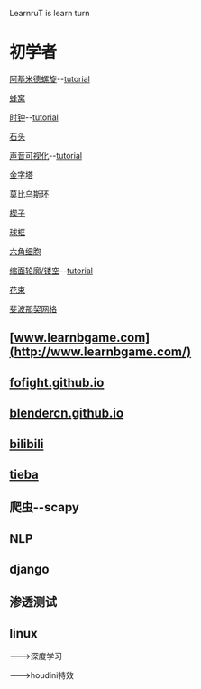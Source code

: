LearnruT is learn turn

# 初学者

[阿基米德螺旋](LearnruT/add_archimedian_spiral.py)--[tutorial](https://www.bilibili.com/video/av49349447/)

[蜂窝](LearnruT/add_mesh_honeycomb.py)

[时钟](LearnruT/add_clock.py)--[tutorial](https://www.bilibili.com/video/av49530846)

[石头](LearnruT/add_mesh_lowpoly_rock.py)

[声音可视化](LearnruT/audio_visualisation.py)--[tutorial](https://www.bilibili.com/video/av49469832/)

[金字塔](LearnruT/add_mesh_pyramid.py)

[莫比乌斯环](LearnruT/add_mobius_ring.py)

[楔子](LearnruT/add_mesh_wedge.py)

[球框](LearnruT/add_ball_frame.py)

[六角细胞](LearnruT/add_hex_cell.py)

[缩面轮廓/镂空](LearnruT/add_face_hollow.py)--[tutorial](https://www.bilibili.com/video/av51475439)

[花束](LearnruT/add_flower.py)

[斐波那契网格](LearnruT/add_fibonacci_lattice.py)

[](LearnruT/)

[](LearnruT/)

[](LearnruT/)

[](LearnruT/)

[](LearnruT/)

[](LearnruT/)

[](LearnruT/)

[](LearnruT/)

[](LearnruT/)

[](LearnruT/)

[](LearnruT/)




## [www.learnbgame.com](http://www.learnbgame.com/)

## [fofight.github.io](https://fofight.github.io/)

## [blendercn.github.io](https://blendercn.github.io/)

## [bilibili](https://space.bilibili.com/267499384)

## [tieba](https://tieba.baidu.com/f?kw=learnbgame&fr=index)

## 爬虫--scapy

## NLP

## django

## 渗透测试

## linux

--->深度学习

--->houdini特效
